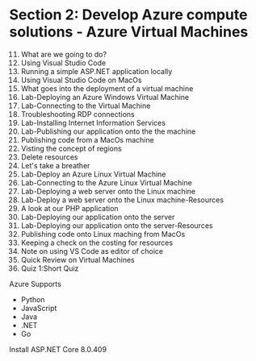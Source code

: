 # Section 2: Develop Azure compute solutions - Azure Virtual Machines

11. What are we going to do?
12. Using Visual Studio Code
13. Running a simple ASP.NET application locally
14. Using Visual Studio Code on MacOs
15. What goes into the deployment of a virtual machine
16. Lab-Deploying an Azure Windows Virtual Machine
17. Lab-Connecting to the Virtual Machine
18. Troubleshooting RDP connections
19. Lab-Installing Internet Information Services
20. Lab-Publishing our application onto the the machine
21. Publishing code from a MacOs machine
22. Visting the concept of regions
23. Delete resources
24. Let's take a breather
25. Lab-Deploy an Azure Linux Virtual Machine
26. Lab-Connecting to the Azure Linux Virtual Machine
27. Lab-Deploying a web server onto the Linux machine
28. Lab-Deploy a web server onto the Linux machine-Resources
29. A look at our PHP application
30. Lab-Deploying our application onto the server
31. Lab-Deploying our application onto the server-Resources
32. Publishing code onto Linux maching from MacOs
33. Keeping a check on the costing for resources
34. Note on using VS Code as editor of choice
35. Quick Review on Virtual Machines
36. Quiz 1:Short Quiz

Azure Supports
- Python
- JavaScript
- Java
- .NET
- Go

Install ASP.NET Core 8.0.409
